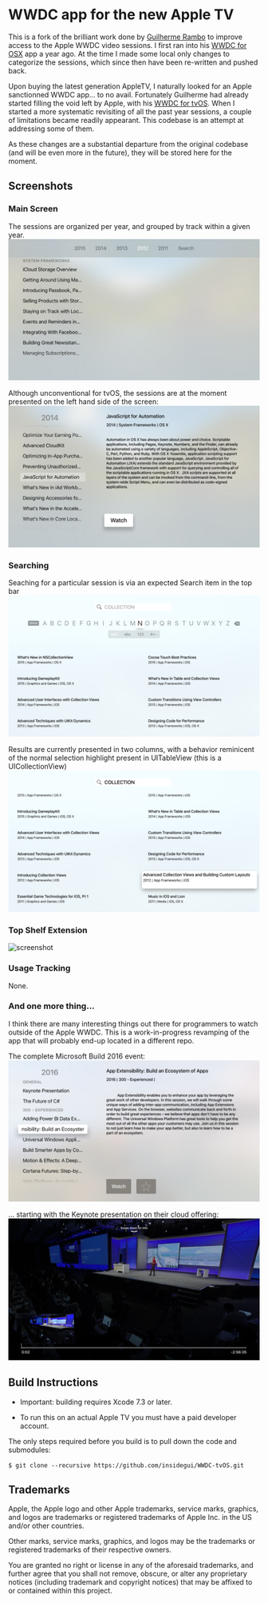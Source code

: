 # WWDC app for the new Apple TV

This is a fork of the brilliant work done by [Guilherme Rambo](https://github.com/insidegui) to improve access to the Apple WWDC video sessions. I first ran into his [WWDC for OSX](https://github.com/insidegui/WWDC) app a year ago. At the time I made some local only changes to categorize the sessions, which since then have been re-written and pushed back.

Upon buying the latest generation AppleTV, I naturally looked for an Apple sanctionned WWDC app... to no avail. Fortunately Guilherme had already started filling the void left by Apple, with his [WWDC for tvOS](https://github.com/insidegui/WWDC-tvOS). When I started a more systematic revisiting of all the past year sessions, a couple of limitations became readily appearant. This codebase is an attempt at addressing some of them. 

As these changes are a substantial departure from the original codebase (and will be even more in the future), they will be stored here for the moment.

## Screenshots

### Main Screen

The sessions are organized per year, and grouped by track within a given year.
![main](screenshots/main.png)

Although unconventional for tvOS, the sessions are at the moment presented on the left hand side of the screen:
![main](screenshots/sessions.png)

### Searching

Seaching for a particular session is via an expected Search item in the top bar
![main](screenshots/search1.png)

Results are currently presented in two columns, with a behavior reminicent of the normal selection highlight present in UITableView (this is a UICollectionView)
![main](screenshots/search2.png)

### Top Shelf Extension

![screenshot](https://raw.githubusercontent.com/insidegui/WWDC-tvOS/master/screenshots/topshelf.png)

### Usage Tracking

None.

### And one more thing...

I think there are many interesting things out there for programmers to watch outside of the Apple WWDC. This is a work-in-progress revamping of the app that will probably end-up located in a different repo.

The complete Microsoft Build 2016 event:
![screenshot](screenshots/build2016-1.png)

... starting with the Keynote presentation on their cloud offering:
![screenshot](screenshots/build2016-2.png)

## Build Instructions

* Important: building requires Xcode 7.3 or later.

* To run this on an actual Apple TV you must have a paid developer account.

The only steps required before you build is to pull down the code and submodules:

	$ git clone --recursive https://github.com/insidegui/WWDC-tvOS.git
	
## Trademarks

Apple, the Apple logo and other Apple trademarks, service marks, graphics, and logos are trademarks or registered trademarks of Apple Inc. in the US and/or other countries. 

Other marks, service marks, graphics, and logos may be the trademarks or registered trademarks of their respective owners. 

You are granted no right or license in any of the aforesaid trademarks, and further agree that you shall not remove, obscure, or alter any proprietary notices (including trademark and copyright notices) that may be affixed to or contained within this project.


